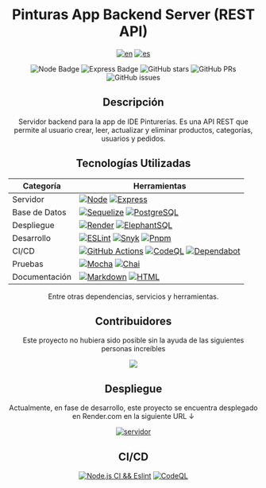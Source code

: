 <div align="center">

# Pinturas App Backend Server (REST API)

[![en](https://img.shields.io/badge/lang-en-red.svg)](./README.md)
[![es](https://img.shields.io/badge/lang-es-yellow.svg)](./README.es.md)

![Node Badge](https://img.shields.io/badge/-Node-333333?style=flat&logo=node.js)
![Express Badge](https://img.shields.io/badge/-Express-333333?style=flat&logo=express)
![GitHub stars](https://img.shields.io/github/stars/Ide-Pinturerias/pinturas-app-back)
![GitHub PRs](https://img.shields.io/github/issues-pr/Ide-Pinturerias/pinturas-app-back)
![GitHub issues](https://img.shields.io/github/issues/Ide-Pinturerias/pinturas-app-back)

## Descripción

Servidor backend para la app de IDE Pinturerías. Es una API REST que permite al
usuario crear, leer, actualizar y eliminar productos, categorías, usuarios y
pedidos.

## Tecnologías Utilizadas

| Categoría | Herramientas |
| --- | --- |
| Servidor | [![Node](https://img.shields.io/badge/-Node-233056?style=flat&logo=node.js)](https://nodejs.org/en/about) [![Express](https://img.shields.io/badge/-Express-333333?style=flat&logo=express)](https://expressjs.com/) |
| Base de Datos | [![Sequelize](https://img.shields.io/badge/-Sequelize-2E3B69?style=flat&logo=sequelize)](https://sequelize.org/) [![PostgreSQL](https://img.shields.io/badge/-PostgreSQL-212121?style=flat&logo=postgresql&logoColor=699ECA)](https://www.postgresql.org/) |
| Despliegue | [![Render](https://img.shields.io/badge/-Render-000?style=flat&logo=render)](https://render.com/) [![ElephantSQL](https://img.shields.io/badge/ElephantSQL-333333?style=flat&logo=postgresql&logoColor=white)](https://www.elephantsql.com/) |
| Desarrollo | [![ESLint](https://img.shields.io/badge/-ESLint-101828?style=flat&logo=eslint)](https://eslint.org/) [![Snyk](https://img.shields.io/badge/-Snyk-53537A?style=flat&logo=snyk)](https://snyk.io/) [![Pnpm](https://img.shields.io/badge/-Pnpm-333333?style=flat&logo=pnpm)](https://pnpm.io/) |
| CI/CD | [![GitHub Actions](https://img.shields.io/badge/-GitHub%20Actions-333333?style=flat&logo=github-actions)](https://docs.github.com/en/actions) [![CodeQL](https://img.shields.io/badge/-CodeQL-333333?style=flat&logo=github)](https://codeql.github.com/) [![Dependabot](https://img.shields.io/badge/-Dependabot-0366D6?style=flat&logo=dependabot)](https://github.com/features/security/) |
| Pruebas | [![Mocha](https://img.shields.io/badge/-Mocha-8D6748?style=flat&logo=mocha&logoColor=white)](https://mochajs.org/) [![Chai](https://img.shields.io/badge/-Chai-9D0802?style=flat&logo=chai)](https://www.chaijs.com/) |
| Documentación | [![Markdown](https://img.shields.io/badge/-Markdown-333333?style=flat&logo=markdown)](https://www.markdownguide.org/) [![HTML](https://img.shields.io/badge/-HTML-333333?style=flat&logo=html5)](https://developer.mozilla.org/en-US/docs/Web/HTML) |

Entre otras dependencias, servicios y herramientas.

## Contribuidores

Este proyecto no hubiera sido posible sin la ayuda de las siguientes personas increíbles

<a href="https://github.com/Ide-Pinturerias/pinturas-app-back/contributors">
  <img src="https://contrib.rocks/image?repo=Ide-Pinturerias/pinturas-app-back"
/> </a>

## Despliegue

Actualmente, en fase de desarrollo, este proyecto se encuentra desplegado en
Render.com en la siguiente URL ↓

[![servidor](https://img.shields.io/badge/servidor-333333?style=flat&logo=render)](https://pinturas-app-back.onrender.com/)

## CI/CD

[![Node.js CI &&
Eslint](https://github.com/Ide-Pinturerias/pinturas-app-back/actions/workflows/ci-eslint.yml/badge.svg)](https://github.com/Ide-Pinturerias/pinturas-app-back/actions/workflows/ci-eslint.yml)
[![CodeQL](https://github.com/Ide-Pinturerias/pinturas-app-back/actions/workflows/codeql.yml/badge.svg)](https://github.com/Ide-Pinturerias/pinturas-app-back/actions/workflows/codeql.yml)

</div>
